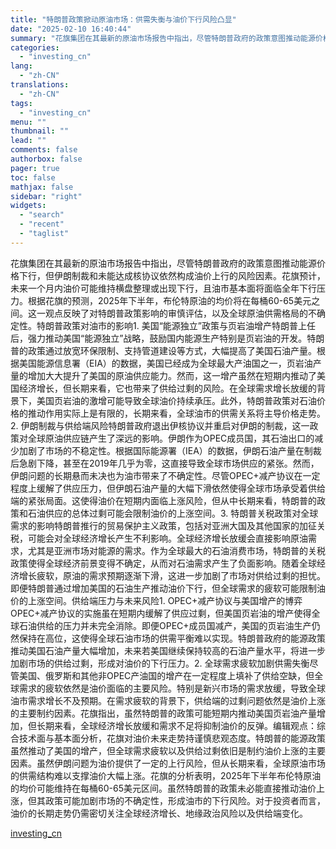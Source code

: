 ```yaml
---
title: "特朗普政策掀动原油市场：供需失衡与油价下行风险凸显"
date: "2025-02-10 16:40:44"
summary: "花旗集团在其最新的原油市场报告中指出，尽管特朗普政府的政策意图推动能源价格下行，但伊朗制裁和未能达成..."
categories:
  - "investing_cn"
lang:
  - "zh-CN"
translations:
  - "zh-CN"
tags:
  - "investing_cn"
menu: ""
thumbnail: ""
lead: ""
comments: false
authorbox: false
pager: true
toc: false
mathjax: false
sidebar: "right"
widgets:
  - "search"
  - "recent"
  - "taglist"
---
```


花旗集团在其最新的原油市场报告中指出，尽管特朗普政府的政策意图推动能源价格下行，但伊朗制裁和未能达成核协议依然构成油价上行的风险因素。花旗预计，未来一个月内油价可能维持横盘整理或出现下行，且油市基本面将面临全年下行压力。根据花旗的预测，2025年下半年，布伦特原油的均价将在每桶60-65美元之间。这一观点反映了对特朗普政策影响的审慎评估，以及全球原油供需格局的不确定性。特朗普政策对油市的影响1. 美国“能源独立”政策与页岩油增产特朗普上任后，强力推动美国“能源独立”战略，鼓励国内能源生产特别是页岩油的开发。特朗普的政策通过放宽环保限制、支持管道建设等方式，大幅提高了美国石油产量。根据美国能源信息署（EIA）的数据，美国已经成为全球最大产油国之一，页岩油产量的增加大大提升了美国的原油供应能力。然而，这一增产虽然在短期内推动了美国经济增长，但长期来看，它也带来了供给过剩的风险。在全球需求增长放缓的背景下，美国页岩油的激增可能导致全球油价持续承压。此外，特朗普政策对石油价格的推动作用实际上是有限的，长期来看，全球油市的供需关系将主导价格走势。2. 伊朗制裁与供给端风险特朗普政府退出伊核协议并重启对伊朗的制裁，这一政策对全球原油供应链产生了深远的影响。伊朗作为OPEC成员国，其石油出口的减少加剧了市场的不稳定性。根据国际能源署（IEA）的数据，伊朗石油产量在制裁后急剧下降，甚至在2019年几乎为零，这直接导致全球市场供应的紧张。然而，伊朗问题的长期悬而未决也为油市带来了不确定性。尽管OPEC+减产协议在一定程度上缓解了供应压力，但伊朗石油产量的大幅下滑依然使得全球市场承受着供给端的紧张局面。这使得油价在短期内面临上涨风险，但从中长期来看，特朗普的政策和石油供应的总体过剩可能会限制油价的上涨空间。3. 特朗普关税政策对全球需求的影响特朗普推行的贸易保护主义政策，包括对亚洲大国及其他国家的加征关税，可能会对全球经济增长产生不利影响。全球经济增长放缓会直接影响原油需求，尤其是亚洲市场对能源的需求。作为全球最大的石油消费市场，特朗普的关税政策使得全球经济前景变得不确定，从而对石油需求产生了负面影响。随着全球经济增长疲软，原油的需求预期逐渐下滑，这进一步加剧了市场对供给过剩的担忧。即便特朗普通过增加美国的石油生产推动油价下行，但全球需求的疲软可能限制油价的上涨空间。供给端压力与未来风险1. OPEC+减产协议与美国增产的博弈OPEC+减产协议的实施虽在短期内缓解了供应过剩，但美国页岩油的增产使得全球石油供给的压力并未完全消除。即便OPEC+成员国减产，美国的页岩油生产仍然保持在高位，这使得全球石油市场的供需平衡难以实现。特朗普政府的能源政策推动美国石油产量大幅增加，未来若美国继续保持较高的石油产量水平，将进一步加剧市场的供给过剩，形成对油价的下行压力。2. 全球需求疲软加剧供需失衡尽管美国、俄罗斯和其他非OPEC产油国的增产在一定程度上填补了供给空缺，但全球需求的疲软依然是油价面临的主要风险。特别是新兴市场的需求放缓，导致全球油市需求增长不及预期。在需求疲软的背景下，供给端的过剩问题依然是油价上涨的主要制约因素。花旗指出，虽然特朗普的政策可能短期内推动美国页岩油产量增加，但长期来看，全球经济增长放缓和需求不足将抑制油价的反弹。编辑观点：综合技术面与基本面分析，花旗对油价未来走势持谨慎悲观态度。特朗普的能源政策虽然推动了美国的增产，但全球需求疲软以及供给过剩依旧是制约油价上涨的主要因素。虽然伊朗问题为油价提供了一定的上行风险，但从长期来看，全球原油市场的供需结构难以支撑油价大幅上涨。花旗的分析表明，2025年下半年布伦特原油的均价可能维持在每桶60-65美元区间。虽然特朗普的政策未必能直接推动油价上涨，但其政策可能加剧市场的不确定性，形成油市的下行风险。对于投资者而言，油价的长期走势仍需密切关注全球经济增长、地缘政治风险以及供给端变化。

[investing_cn](https://cn.investing.com/news/commodities-news/article-2663925)
